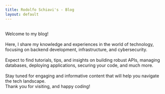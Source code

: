```yaml
---
title: Rodolfo Schiavi's - Blog
layout: default
---
```

<br>
<div class="text-5xl text-center">
Welcome to my blog! 
</div>
<br>
<div class="text-5xl text-justify">
Here, I share my knowledge and experiences in the world of technology, focusing on backend development, infrastructure, and cybersecurity. 
<br>
<br>
Expect to find tutorials, tips, and insights on building robust APIs, managing databases, deploying applications, securing your code, and much more. 
<br>
<br>
Stay tuned for engaging and informative content that will help you navigate the tech landscape.
<br>
Thank you for visiting, and happy coding!
<br>
<br>
</div>
